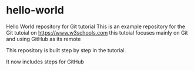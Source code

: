 # hello-world
Hello World repository for Git tutorial
This is an example repository for the Git tutoial on https://www.w3schools.com
this tutoial focuses mainly on Git and using GitHub as its remote

This repository is built step by step in the tutorial.

It now includes steps for GitHub
